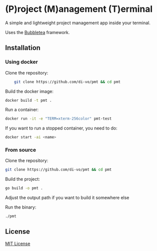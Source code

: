 # (P)roject (M)anagement (T)erminal

A simple and lightweight project management app inside your terminal.

Uses the [Bubbletea](https://github.com/charmbracelet/bubbletea) framework.

## Installation

### Using docker

Clone the repository:

```bash
    git clone https://github.com/di-vo/pmt && cd pmt
```

Build the docker image:

```bash
docker build -t pmt .
```

Run a container:

```bash
docker run -it -e "TERM=xterm-256color" pmt-test
```

If you want to run a stopped container, you need to do:

```bash
docker start -ai <name>
```

### From source

Clone the repository:

```bash
git clone https://github.com/di-vo/pmt && cd pmt
```

Build the project:

```bash
go build -o pmt .
```
Adjust the output path if you want to build it somewhere else

Run the binary:

```bash
./pmt
```
## License
[MIT License](LICENSE)
